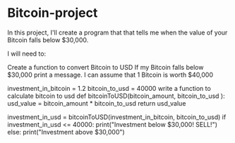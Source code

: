 # Bitcoin-project


In this project, I'll create a program that that tells
me when the value of your Bitcoin falls below $30,000.

I will need to:

Create a function to convert Bitcoin to USD
If my Bitcoin falls below $30,000 print a message.
I can assume that 1 Bitcoin is worth $40,000

investment_in_bitcoin = 1.2
bitcoin_to_usd = 40000
write a function to calculate bitcoin to usd
def bitcoinToUSD(bitcoin_amount, bitcoin_to_usd ):
  usd_value = bitcoin_amount * bitcoin_to_usd
  return usd_value

investment_in_usd = bitcoinToUSD(investment_in_bitcoin, bitcoin_to_usd)
if investment_in_usd <= 40000:
  print("Investment below $30,000! SELL!")
else:
  print("Investment above $30,000")
